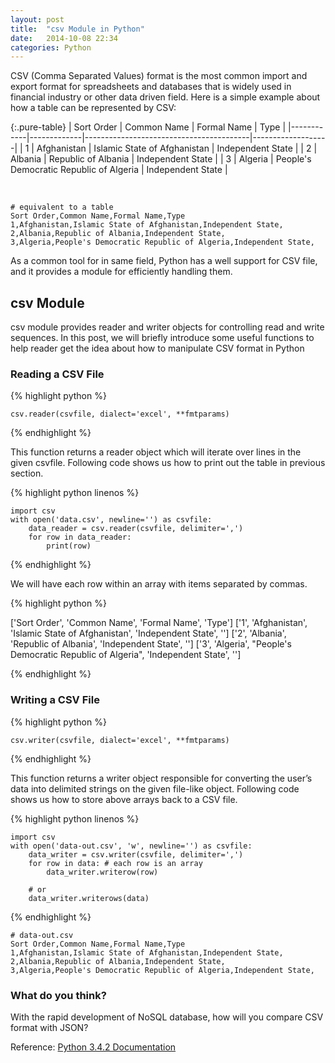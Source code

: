 ```yaml
---
layout:	post
title:	"csv Module in Python"
date:	2014-10-08 22:34
categories:	Python
---
```


CSV (Comma Separated Values) format is the most common import and export format for spreadsheets and databases that is widely used in financial industry or other data driven field. Here is a simple example about how a table can be represented by CSV:

{:.pure-table}
| Sort Order | Common Name | Formal Name                             | Type              |
|------------|-------------|-----------------------------------------|-------------------|
| 1          | Afghanistan | Islamic State of Afghanistan            | Independent State |
| 2          | Albania     | Republic of Albania                     | Independent State |
| 3          | Algeria     | People's Democratic Republic of Algeria | Independent State |

<br />

	# equivalent to a table
	Sort Order,Common Name,Formal Name,Type  
	1,Afghanistan,Islamic State of Afghanistan,Independent State,  
	2,Albania,Republic of Albania,Independent State,  
	3,Algeria,People's Democratic Republic of Algeria,Independent State,

As a common tool for in same field, Python has a well support for CSV file, and it provides a module for efficiently handling them.

csv Module
----
csv module provides reader and writer objects for controlling read and write sequences. In this post, we will briefly introduce some useful functions to help reader get the idea about how to manipulate CSV format in Python

### Reading a CSV File
{% highlight python %}

	csv.reader(csvfile, dialect='excel', **fmtparams)

{% endhighlight %}

This function returns a reader object which will iterate over lines in the given csvfile. Following code shows us how to print out the table in previous section.

{% highlight python linenos %}

	import csv
	with open('data.csv', newline='') as csvfile:
		data_reader = csv.reader(csvfile, delimiter=',')
		for row in data_reader:
			print(row)

{% endhighlight %}

We will have each row within an array with items separated by commas.

{% highlight python %}

['Sort Order', 'Common Name', 'Formal Name', 'Type']
['1', 'Afghanistan', 'Islamic State of Afghanistan', 'Independent State', '']
['2', 'Albania', 'Republic of Albania', 'Independent State', '']
['3', 'Algeria', "People's Democratic Republic of Algeria", 'Independent State', '']

{% endhighlight %}

### Writing a CSV File
{% highlight python %}

	csv.writer(csvfile, dialect='excel', **fmtparams)

{% endhighlight %}

This function returns a writer object responsible for converting the user’s data into delimited strings on the given file-like object. Following code shows us how to store above arrays back to a CSV file.

{% highlight python linenos %}

	import csv
	with open('data-out.csv', 'w', newline='') as csvfile:
		data_writer = csv.writer(csvfile, delimiter=',')
		for row in data: # each row is an array
			data_writer.writerow(row)

		# or
		data_writer.writerows(data)

{% endhighlight %}

	# data-out.csv
	Sort Order,Common Name,Formal Name,Type
	1,Afghanistan,Islamic State of Afghanistan,Independent State,
	2,Albania,Republic of Albania,Independent State,
	3,Algeria,People's Democratic Republic of Algeria,Independent State,

### What do you think?
With the rapid development of NoSQL database, how will you compare CSV format with JSON?

Reference: [Python 3.4.2 Documentation](https://docs.python.org/3.4/library/csv.html)
